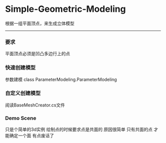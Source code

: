 # Simple-Geometric-Modeling
根据一组平面顶点，来生成立体模型

---
###  要求
平面顶点必须是凹凸多边行上的点
###  快速创建模型
参数建模
class ParameterModeling.ParameterModeling
### 自定义创建模型
阅读BaseMeshCreator.cs文件

### Demo Scene
只是个简单的3d实例  绘制点的时候要求点是共面的  原因很简单 只有共面的点 才能确定一个面 有点废话了 

